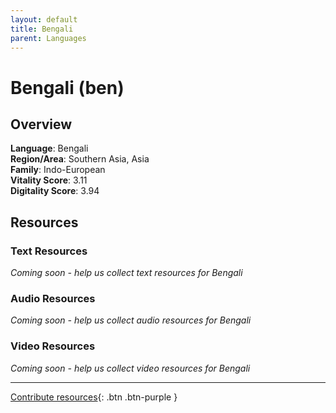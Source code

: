```yaml
---
layout: default
title: Bengali
parent: Languages
---
```


# Bengali (ben)

## Overview

**Language**: Bengali  
**Region/Area**: Southern Asia, Asia  
**Family**: Indo-European  
**Vitality Score**: 3.11  
**Digitality Score**: 3.94  

## Resources

### Text Resources
*Coming soon - help us collect text resources for Bengali*

### Audio Resources
*Coming soon - help us collect audio resources for Bengali*

### Video Resources
*Coming soon - help us collect video resources for Bengali*

---

[Contribute resources](https://fairtrain.github.io/){: .btn .btn-purple }

